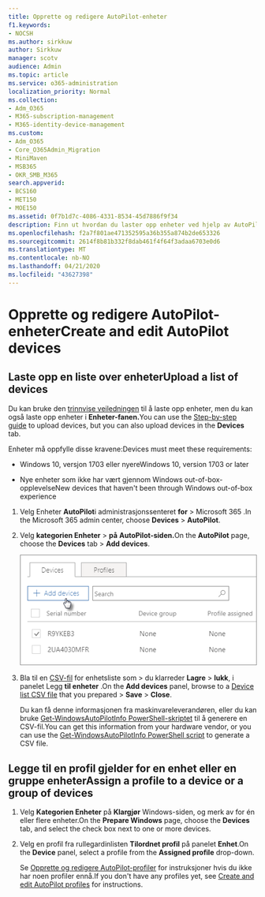 ```yaml
---
title: Opprette og redigere AutoPilot-enheter
f1.keywords:
- NOCSH
ms.author: sirkkuw
author: Sirkkuw
manager: scotv
audience: Admin
ms.topic: article
ms.service: o365-administration
localization_priority: Normal
ms.collection:
- Adm_O365
- M365-subscription-management
- M365-identity-device-management
ms.custom:
- Adm_O365
- Core_O365Admin_Migration
- MiniMaven
- MSB365
- OKR_SMB_M365
search.appverid:
- BCS160
- MET150
- MOE150
ms.assetid: 0f7b1d7c-4086-4331-8534-45d7886f9f34
description: Finn ut hvordan du laster opp enheter ved hjelp av AutoPilot i Microsoft 365 Business Premium. Du kan tilordne en profil til en enhet eller en gruppe enheter.
ms.openlocfilehash: f2a7f801ae471352595a36b355a874b2de653326
ms.sourcegitcommit: 2614f8b81b332f8dab461f4f64f3adaa6703e0d6
ms.translationtype: MT
ms.contentlocale: nb-NO
ms.lasthandoff: 04/21/2020
ms.locfileid: "43627398"
---
```

# <a name="create-and-edit-autopilot-devices"></a><span data-ttu-id="002e1-104">Opprette og redigere AutoPilot-enheter</span><span class="sxs-lookup"><span data-stu-id="002e1-104">Create and edit AutoPilot devices</span></span>

## <a name="upload-a-list-of-devices"></a><span data-ttu-id="002e1-105">Laste opp en liste over enheter</span><span class="sxs-lookup"><span data-stu-id="002e1-105">Upload a list of devices</span></span>

<span data-ttu-id="002e1-106">Du kan bruke den [trinnvise veiledningen](add-autopilot-devices-and-profile.md) til å laste opp enheter, men du kan også laste opp enheter i **Enheter-fanen.**</span><span class="sxs-lookup"><span data-stu-id="002e1-106">You can use the [Step-by-step guide](add-autopilot-devices-and-profile.md) to upload devices, but you can also upload devices in the **Devices** tab.</span></span> 
  
<span data-ttu-id="002e1-107">Enheter må oppfylle disse kravene:</span><span class="sxs-lookup"><span data-stu-id="002e1-107">Devices must meet these requirements:</span></span>
  
- <span data-ttu-id="002e1-108">Windows 10, versjon 1703 eller nyere</span><span class="sxs-lookup"><span data-stu-id="002e1-108">Windows 10, version 1703 or later</span></span>
    
- <span data-ttu-id="002e1-109">Nye enheter som ikke har vært gjennom Windows out-of-box-opplevelse</span><span class="sxs-lookup"><span data-stu-id="002e1-109">New devices that haven't been through Windows out-of-box experience</span></span>

1. <span data-ttu-id="002e1-110">Velg Enheter **AutoPilot**i administrasjonssenteret **for** \> Microsoft 365 .</span><span class="sxs-lookup"><span data-stu-id="002e1-110">In the Microsoft 365 admin center, choose **Devices** \> **AutoPilot**.</span></span>
  
2. <span data-ttu-id="002e1-111">Velg **kategorien Enheter** \> **på** **AutoPilot-siden.**</span><span class="sxs-lookup"><span data-stu-id="002e1-111">On the **AutoPilot** page, choose the **Devices** tab \> **Add devices**.</span></span>
    
    ![In the Devices tab, choose Add devices.](../media/6ba81e22-c873-40ad-8a72-ce64d15ea6ba.png)
  
3. <span data-ttu-id="002e1-113">Bla til en [CSV-fil](https://support.office.com/article/932e3676-2491-49f0-9177-d893d2f5276e) for enhetsliste som \> du klarreder **Lagre** \> **lukk**, i panelet Legg **til enheter** .</span><span class="sxs-lookup"><span data-stu-id="002e1-113">On the **Add devices** panel, browse to a [Device list CSV file](https://support.office.com/article/932e3676-2491-49f0-9177-d893d2f5276e) that you prepared \> **Save** \> **Close**.</span></span>
    
    <span data-ttu-id="002e1-114">Du kan få denne informasjonen fra maskinvareleverandøren, eller du kan bruke [Get-WindowsAutoPilotInfo PowerShell-skriptet](https://www.powershellgallery.com/packages/Get-WindowsAutoPilotInfo) til å generere en CSV-fil.</span><span class="sxs-lookup"><span data-stu-id="002e1-114">You can get this information from your hardware vendor, or you can use the [Get-WindowsAutoPilotInfo PowerShell script](https://www.powershellgallery.com/packages/Get-WindowsAutoPilotInfo) to generate a CSV file.</span></span> 
    
## <a name="assign-a-profile-to-a-device-or-a-group-of-devices"></a><span data-ttu-id="002e1-115">Legge til en profil gjelder for en enhet eller en gruppe enheter</span><span class="sxs-lookup"><span data-stu-id="002e1-115">Assign a profile to a device or a group of devices</span></span>

1. <span data-ttu-id="002e1-116">Velg **Kategorien Enheter** på **Klargjør** Windows-siden, og merk av for én eller flere enheter.</span><span class="sxs-lookup"><span data-stu-id="002e1-116">On the **Prepare Windows** page, choose the **Devices** tab, and select the check box next to one or more devices.</span></span> 
    
2. <span data-ttu-id="002e1-117">Velg en profil fra rullegardinlisten **Tilordnet profil** på panelet **Enhet**.</span><span class="sxs-lookup"><span data-stu-id="002e1-117">On the **Device** panel, select a profile from the **Assigned profile** drop-down.</span></span> 
    
    <span data-ttu-id="002e1-118">Se [Opprette og redigere AutoPilot-profiler](create-and-edit-autopilot-profiles.md) for instruksjoner hvis du ikke har noen profiler ennå.</span><span class="sxs-lookup"><span data-stu-id="002e1-118">If you don't have any profiles yet, see [Create and edit AutoPilot profiles](create-and-edit-autopilot-profiles.md) for instructions.</span></span> 
    
